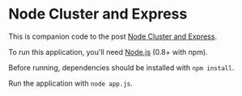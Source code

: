 Node Cluster and Express
========================

This is companion code to the post [Node Cluster and Express](http://rowanmanning.com/posts/node-cluster-and-express/).

To run this application, you'll need [Node.js](http://nodejs.org/download/) (0.8+ with npm).

Before running, dependencies should be installed with `npm install`.

Run the application with `node app.js`.
